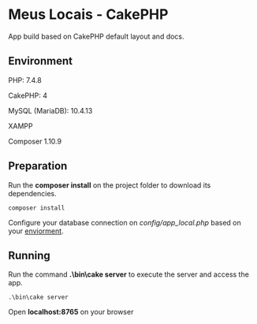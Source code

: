 # Meus Locais - CakePHP

App build based on CakePHP default layout and docs.


## Environment

PHP: 7.4.8

CakePHP: 4

MySQL (MariaDB): 10.4.13

XAMPP

Composer 1.10.9


## Preparation

Run the **composer install** on the project folder to download its dependencies.

```
composer install
```

Configure your database connection on *config/app_local.php* based on your [enviorment]('https://book.cakephp.org/4/en/orm/database-basics.html#database-configuration').


## Running

Run the command **.\bin\cake server** to execute the server and access the app.

```
.\bin\cake server
```

Open **localhost:8765** on your browser
